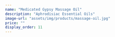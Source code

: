 ```yaml
---
name: "Medicated Gypsy Massage Oil"
description: "Aphrodisiac Essential Oils"
image-url: "assets/img/products/massage-oil.jpg"
price: ""
display_order: 11
---
```

